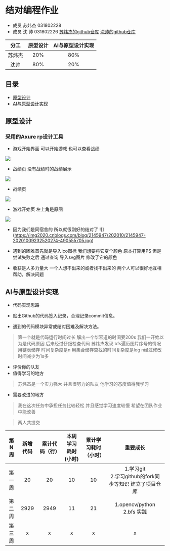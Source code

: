 # 结对编程作业

- 成员 苏炜杰 031802228
- 成员 沈 帅  031802226
[苏炜杰的github仓库](https://github.com/suxiaoshao/digital-huarongdao)
[沈帅的github仓库](https://github.com/ss201891/digital-huarongdao)

| 分工        | 原型设计    |   AI与原型设计实现 |
| :----:| :----:  | :----: |
| 苏炜杰  | 20%      |     80%  |
| 沈帅    | 80%      |    20%   |



## 目录
- [原型设计](#原型设计)
- [AI与原型设计实现](#AI与原型设计实现)






## 原型设计

### 采用的Axure rp设计工具

- 游戏开始界面 可以开始游戏 也可以查看战绩

![](https://img2020.cnblogs.com/blog/2145947/202010/2145947-20201014190022725-247820248.jpg)

- 战绩页 没有战绩时的战绩展示

![](https://img2020.cnblogs.com/blog/2145947/202010/2145947-20201014190045008-576680466.jpg)

- 战绩页

![](https://img2020.cnblogs.com/blog/2145947/202010/2145947-20201014190114296-554826266.jpg)

- 游戏开始页 左上角是原图 

![](https://img2020.cnblogs.com/blog/2145947/202010/2145947-20201014190131025-250838040.jpg)


- 因为我们是同宿舍的 所以就很刚好的结对了 
![] (https://img2020.cnblogs.com/blog/2145947/202010/2145947-20201009232520274-490555705.jpg)

- 遇到的困难首先就是导入ico图标 我们想要将它变个颜色 原本打算用PS 但是尝试失败之后 通过查询 导入svg图片 修改了它的颜色
- 收获是人多力量大 一个人想不出来的或者找不出来的 两个人可以很好地互相帮助，解决问题

## AI与原型设计实现

- 代码实现思路




- 贴出Github的代码签入记录，合理记录commit信息。





- 遇到的代码模块异常或结对困难及解决方法。
> 第一个就是代码运行时间过长 解出一个华容道的时间要200s 我们一开始以为是代码原因 后来经过仔细检查代码 苏炜杰发现 bfs遍历图片序号的情况用链表储存 时间复杂度是n 用集合储存查找的时间复杂度是log n经过修改 时间减少为1s多




- 评价你的队友
- 值得学习的地方
> 苏炜杰是一个实力强大 并且很努力的队友  他学习的态度值得我学习 
- 需要改进的地方
> 我在这次任务中承担任务比较轻松 并且感觉学习速度较慢 希望在团队作业中能改善


>两人共提交

| 第N周        | 新增代码    |   累计代码（行） |本周学习耗时(小时) |累计学习耗时（小时）|重要成长|
| :----:| :----:  | :----: | :----:| :----:  | :----: |
| 第一周|   20   |  20   |   10   |  10   |   1.学习git <br>  2.学习github的fork同步等知识 建立了项目仓库   |
| 第二周  | 2929|  2949 |   11  |   21 |  1.opencv/python <br>2.bfs 实践 |
| 第三周  | x   |  x   |   x   |  x   |   x   |














